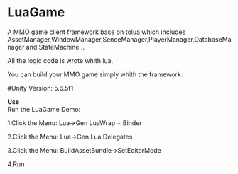 # LuaGame

A MMO game client framework base on tolua which includes AssetManager,WindowManager,SenceManager,PlayerManager,DatabaseManager and StateMachine ..

All the logic code is wrote whith lua.

You can build your MMO game simply whith the framework.


#Unity Version: 5.6.5f1

**Use**<br>
Run the LuaGame Demo:

1.Click the Menu: Lua->Gen LuaWrap + Binder

2.Click the Menu: Lua->Gen Lua Delegates

3.Click the Menu: BuildAssetBundle->SetEditorMode


4.Run
